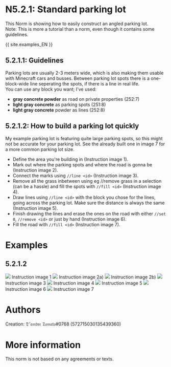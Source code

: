 # N5.2.1: Standard parking lot

This Norm is showing how to easily construct an angled parking lot. <br>
Note: This is more a tutorial than a norm, even though it contains some guidelines.

{{ site.examples_EN }}

## 5.2.1.1: Guidelines

Parking lots are usually 2-3 meters wide, which is also making them usable with Minecraft cars and busses. Between parking lot spots there is a one-block-wide line seperating the spots, if there is a line in real life. <br>
You can use any block you want; I've used:
* **gray concrete powder** as road on private properties (252:7)
* **light gray concrete** as parking spots (251:8)
* **light gray concrete** powder as lines (252:8)

## 5.2.1.2: How to build a parking lot quickly

My example parking lot is featuring quite large parking spots, so this might not be accurate for your parking lot. See the already built one in image 7 for a more common parking lot size.

* Define the area you're building in (Instruction image 1).
* Mark out where the parking spots and where the road is gonna be (Instruction image 2).
* Connect the marks using `//line <id>` (Instruction image 3).
* Remove all the grass inbetween using eg //remove grass in a selection (can be a hassle) and fill the spots with `//fill <id>` (Instruction image 4).
* Draw lines using `//line <id>` with the block you chose for the lines, going across the parking lot. Make sure the distance is always the same (Instruction image 5).
* Finish drawing the lines and erase the ones on the road with either `//set 0`, `//remove <id>` or just by hand (Instruction image 6).
* Fill the road with `//fill <id>` (Instruction image 7).

# Examples

## 5.2.1.2

![](https://cdn.discordapp.com/attachments/708274594414592031/713468077228032060/2020-05-23_18.57.25.png)
Instruction image 1
![](https://cdn.discordapp.com/attachments/708274594414592031/713468091857633280/2020-05-23_18.58.53.png)
Instruction image 2a)
![](https://cdn.discordapp.com/attachments/708274594414592031/713468103178059847/2020-05-23_19.01.26.png)
Instruction image 2b)
![](https://cdn.discordapp.com/attachments/708274594414592031/713468105975660574/2020-05-23_19.02.42.png)
Instruction image 3
![](https://cdn.discordapp.com/attachments/708274594414592031/713468104763637770/2020-05-23_19.08.22.png)
Instruction image 4
![](https://cdn.discordapp.com/attachments/708274594414592031/713468102507233300/2020-05-23_19.10.13.png)
Instruction image 5
![](https://cdn.discordapp.com/attachments/708274594414592031/713468106323918888/2020-05-23_19.12.03.png)
Instruction image 6
![](https://cdn.discordapp.com/attachments/708274594414592031/713468108412682251/2020-05-23_19.13.32.png)
Instruction image 7

# Authors

Creation: 𝔇'𝔞𝔪𝔡𝔯𝔢 𝔗𝔬𝔪𝔞𝔱𝔬#0768 (572715030135439360)

# More information

This norm is not based on any agreements or texts.
